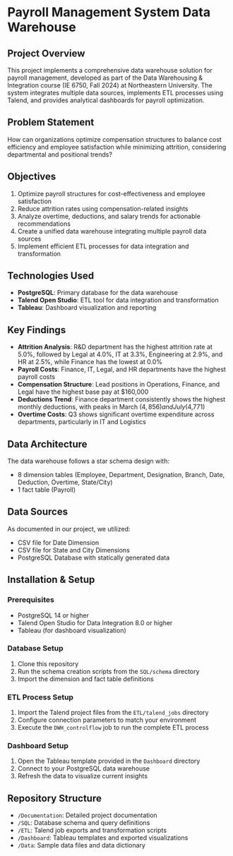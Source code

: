 # Payroll Management System Data Warehouse

## Project Overview
This project implements a comprehensive data warehouse solution for payroll management, developed as part of the Data Warehousing & Integration course (IE 6750, Fall 2024) at Northeastern University. The system integrates multiple data sources, implements ETL processes using Talend, and provides analytical dashboards for payroll optimization.

## Problem Statement
How can organizations optimize compensation structures to balance cost efficiency and employee satisfaction while minimizing attrition, considering departmental and positional trends?

## Objectives
1. Optimize payroll structures for cost-effectiveness and employee satisfaction
2. Reduce attrition rates using compensation-related insights
3. Analyze overtime, deductions, and salary trends for actionable recommendations
4. Create a unified data warehouse integrating multiple payroll data sources
5. Implement efficient ETL processes for data integration and transformation

## Technologies Used
- **PostgreSQL**: Primary database for the data warehouse
- **Talend Open Studio**: ETL tool for data integration and transformation
- **Tableau**: Dashboard visualization and reporting

## Key Findings
- **Attrition Analysis**: R&D department has the highest attrition rate at 5.0%, followed by Legal at 4.0%, IT at 3.3%, Engineering at 2.9%, and HR at 2.5%, while Finance has the lowest at 0.0%
- **Payroll Costs**: Finance, IT, Legal, and HR departments have the highest payroll costs
- **Compensation Structure**: Lead positions in Operations, Finance, and Legal have the highest base pay at $160,000
- **Deductions Trend**: Finance department consistently shows the highest monthly deductions, with peaks in March ($4,856) and July ($4,771)
- **Overtime Costs**: Q3 shows significant overtime expenditure across departments, particularly in IT and Logistics

## Data Architecture
The data warehouse follows a star schema design with:
- 8 dimension tables (Employee, Department, Designation, Branch, Date, Deduction, Overtime, State/City)
- 1 fact table (Payroll)

## Data Sources
As documented in our project, we utilized:
- CSV file for Date Dimension
- CSV file for State and City Dimensions
- PostgreSQL Database with statically generated data

## Installation & Setup

### Prerequisites
- PostgreSQL 14 or higher
- Talend Open Studio for Data Integration 8.0 or higher
- Tableau (for dashboard visualization)

### Database Setup
1. Clone this repository
2. Run the schema creation scripts from the `SQL/schema` directory
3. Import the dimension and fact table definitions

### ETL Process Setup
1. Import the Talend project files from the `ETL/talend_jobs` directory
2. Configure connection parameters to match your environment
3. Execute the `DWH_controlflow` job to run the complete ETL process

### Dashboard Setup
1. Open the Tableau template provided in the `Dashboard` directory
2. Connect to your PostgreSQL data warehouse
3. Refresh the data to visualize current insights

## Repository Structure
- `/Documentation`: Detailed project documentation
- `/SQL`: Database schema and query definitions
- `/ETL`: Talend job exports and transformation scripts
- `/Dashboard`: Tableau templates and exported visualizations
- `/Data`: Sample data files and data dictionary
